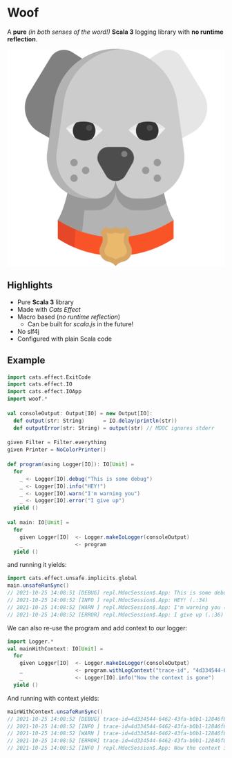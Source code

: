 # Woof

A **pure** _(in both senses of the word!)_ **Scala 3** logging library with **no runtime reflection**.

![](dog-svgrepo-com.svg)

## Highlights

* Pure **Scala 3** library
* Made with _Cats Effect_
* Macro based (_no runtime reflection_)
  * Can be built for _scala.js_ in the future!
* No slf4j
* Configured with plain Scala code

## Example 

```scala
import cats.effect.ExitCode
import cats.effect.IO
import cats.effect.IOApp
import woof.*

val consoleOutput: Output[IO] = new Output[IO]:
  def output(str: String)      = IO.delay(println(str))
  def outputError(str: String) = output(str) // MDOC ignores stderr

given Filter = Filter.everything
given Printer = NoColorPrinter()

def program(using Logger[IO]): IO[Unit] = 
  for
    _ <- Logger[IO].debug("This is some debug")
    _ <- Logger[IO].info("HEY!")
    _ <- Logger[IO].warn("I'm warning you")
    _ <- Logger[IO].error("I give up")
  yield ()

val main: IO[Unit] = 
  for
    given Logger[IO]  <- Logger.makeIoLogger(consoleOutput)
    _                 <- program
  yield ()
```

and running it yields:

```scala
import cats.effect.unsafe.implicits.global
main.unsafeRunSync()
// 2021-10-25 14:08:51 [DEBUG] repl.MdocSession$.App: This is some debug (.:33)
// 2021-10-25 14:08:52 [INFO ] repl.MdocSession$.App: HEY! (.:34)
// 2021-10-25 14:08:52 [WARN ] repl.MdocSession$.App: I'm warning you (.:35)
// 2021-10-25 14:08:52 [ERROR] repl.MdocSession$.App: I give up (.:36)
```


We can also re-use the program and add context to our logger:

```scala
import Logger.*
val mainWithContext: IO[Unit] = 
  for
    given Logger[IO]  <- Logger.makeIoLogger(consoleOutput)
    _                 <- program.withLogContext("trace-id", "4d334544-6462-43fa-b0b1-12846f871573")
    _                 <- Logger[IO].info("Now the context is gone")
  yield ()
```

And running with context yields:

```scala
mainWithContext.unsafeRunSync()
// 2021-10-25 14:08:52 [DEBUG] trace-id=4d334544-6462-43fa-b0b1-12846f871573 repl.MdocSession$.App: This is some debug (.:33)
// 2021-10-25 14:08:52 [INFO ] trace-id=4d334544-6462-43fa-b0b1-12846f871573 repl.MdocSession$.App: HEY! (.:34)
// 2021-10-25 14:08:52 [WARN ] trace-id=4d334544-6462-43fa-b0b1-12846f871573 repl.MdocSession$.App: I'm warning you (.:35)
// 2021-10-25 14:08:52 [ERROR] trace-id=4d334544-6462-43fa-b0b1-12846f871573 repl.MdocSession$.App: I give up (.:36)
// 2021-10-25 14:08:52 [INFO ] repl.MdocSession$.App: Now the context is gone (.:67)
```